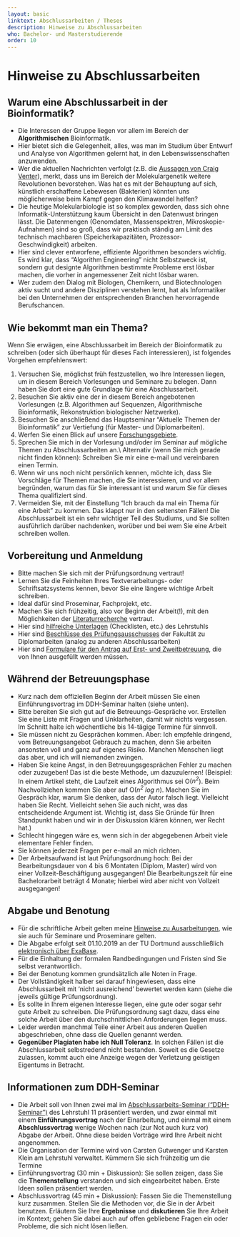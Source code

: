 ```yaml
---
layout: basic
linktext: Abschlussarbeiten / Theses
description: Hinweise zu Abschlussarbeiten
who: Bachelor- und Masterstudierende
order: 10
---
```


# Hinweise zu Abschlussarbeiten

## Warum eine Abschlussarbeit in der Bioinformatik?

* Die Interessen der Gruppe liegen vor allem im Bereich der **Algorithmischen** Bioinformatik.
* Hier bietet sich die Gelegenheit, alles, was man im Studium über Entwurf und Analyse von Algorithmen gelernt hat, in den Lebenswissenschaften anzuwenden.
* Wer die aktuellen Nachrichten verfolgt (z.B. die [Aussagen von Craig Venter](http://www.guardian.co.uk/science/2007/oct/06/genetics.climatechange)), merkt, dass uns im Bereich der Molekulargenetik weitere Revolutionen bevorstehen. Was hat es mit der Behauptung auf sich, künstlich erschaffene Lebewesen (Bakterien) könnten uns möglicherweise beim Kampf gegen den Klimawandel helfen?
* Die heutige Molekularbiologie ist so komplex geworden, dass sich ohne Informatik-Unterstützung kaum Übersicht in den Datenwust bringen lässt. Die Datenmengen (Genomdaten, Massenspektren, Mikroskopie-Aufnahmen) sind so groß, dass wir praktisch ständig am Limit des technisch machbaren (Speicherkapazitäten, Prozessor-Geschwindigkeit) arbeiten.
* Hier sind clever entworfene, effiziente Algorithmen besonders wichtig. Es wird klar, dass “Algorithm Engineering” nicht Selbstzweck ist, sondern gut designte Algorithmen bestimmte Probleme erst lösbar machen, die vorher in angemessener Zeit nicht lösbar waren.
* Wer zudem den Dialog mit Biologen, Chemikern, und Biotechnologen aktiv sucht und andere Disziplinen verstehen lernt, hat als Informatiker bei den Unternehmen der entsprechenden Branchen hervorragende Berufschancen.


## Wie bekommt man ein Thema?

Wenn Sie erwägen, eine Abschlussarbeit im Bereich der Bioinformatik zu schreiben (oder sich überhaupt für dieses Fach interessieren), ist folgendes Vorgehen empfehlenswert:

1. Versuchen Sie, möglichst früh festzustellen, wo Ihre Interessen liegen, um in diesem Bereich Vorlesungen und Seminare zu belegen. Dann haben Sie dort eine gute Grundlage für eine Abschlussarbeit.
2. Besuchen Sie aktiv eine der in diesem Bereich angebotenen Vorlesungen (z.B. Algorithmen auf Sequenzen, Algorithmische Bioinformatik, Rekonstruktion biologischer Netzwerke).
3. Besuchen Sie anschließend das Hauptseminar “Aktuelle Themen der Bioinformatik” zur Vertiefung (für Master- und Diplomarbeiten).
4. Werfen Sie einen Blick auf unsere [Forschungsgebiete](/research).
5. Sprechen Sie mich in der Vorlesung und/oder im Seminar auf mögliche Themen zu Abschlussarbeiten an.\\
Alternativ (wenn Sie mich gerade nicht finden können): Schreiben Sie mir eine e-mail und vereinbaren einen Termin.
6. Wenn wir uns noch nicht persönlich kennen, möchte ich, dass Sie Vorschläge für Themen machen, die Sie interessieren, und vor allem begründen, warum das für Sie interessant ist und warum Sie für dieses Thema qualifiziert sind.
7. Vermeiden Sie, mit der Einstellung “Ich brauch da mal ein Thema für eine Arbeit” zu kommen. Das klappt nur in den seltensten Fällen! Die Abschlussarbeit ist ein sehr wichtiger Teil des Studiums, und Sie sollten ausführlich darüber nachdenken, worüber und bei wem Sie eine Arbeit schreiben wollen.


## Vorbereitung und Anmeldung

* Bitte machen Sie sich mit der Prüfungsordnung vertraut!
* Lernen Sie die Feinheiten Ihres Textverarbeitungs- oder Schriftsatzsystems kennen, bevor Sie eine längere wichtige Arbeit schreiben.
* Ideal dafür sind Proseminar, Fachprojekt, etc.
* Machen Sie sich frühzeitig, also vor Beginn der Arbeit(!), mit den Möglichkeiten der [Literaturrecherche](http://www.ub.tu-dortmund.de/literatursuche/index.htm.de) vertraut.
* Hier sind [hilfreiche Unterlagen](http://ls11-www.cs.uni-dortmund.de/teaching/infofs) (Checklisten, etc.) des Lehrstuhls
* Hier sind [Beschlüsse des Prüfungsausschusses](Öhttp://www.cs.uni-dortmund.de/nps/de/Studium/Ordnungen_Handbuecher_Beschluesse/Informationen_und_Beschluesse_des_Pruefungsausschusses/index.html) der Fakultät zu Diplomarbeiten (analog zu anderen Abschlussarbeiten)
* Hier sind [Formulare für den Antrag auf Erst- und Zweitbetreuung](http://www.cs.uni-dortmund.de/nps/de/Studium/Ordnungen_Handbuecher_Beschluesse/Formulare/index.html), die von Ihnen ausgefüllt werden müssen.


## Während der Betreuungsphase

* Kurz nach dem offiziellen Beginn der Arbeit müssen Sie einen Einführungsvortrag im DDH-Seminar halten (siehe unten).
* Bitte bereiten Sie sich gut auf die Betreuungs-Gespräche vor. Erstellen Sie eine Liste mit Fragen und Unklarheiten, damit wir nichts vergessen. Im Schnitt halte ich wöchentliche bis 14-tägige Termine für sinnvoll.
* Sie müssen nicht zu Gesprächen kommen. Aber: Ich empfehle dringend, vom Betreuungsangebot Gebrauch zu machen, denn Sie arbeiten ansonsten voll und ganz auf eigenes Risiko. Manchen Menschen liegt das aber, und ich will niemanden zwingen.
* Haben Sie keine Angst, in den Betreuungsgesprächen Fehler zu machen oder zuzugeben! Das ist die beste Methode, um dazuzulernen! (Beispiel: In einem Artikel steht, die Laufzeit eines Algorithmus sei O(*n<sup>2</sup>*). Beim Nachvollziehen kommen Sie aber auf O(*n<sup>2</sup> log n*). Machen Sie im Gespräch klar, warum Sie denken, dass der Autor falsch liegt. Vielleicht haben Sie Recht. Vielleicht sehen Sie auch nicht, was das entscheidende Argument ist. Wichtig ist, dass Sie Gründe für Ihren Standpunkt haben und wir in der Diskussion klären können, wer Recht hat.)
* Schlecht hingegen wäre es, wenn sich in der abgegebenen Arbeit viele elementare Fehler finden.
* Sie können jederzeit Fragen per e-mail an mich richten.
* Der Arbeitsaufwand ist laut Prüfungsordnung hoch: Bei der Bearbeitungsdauer von 4 bis 6 Montaten (Diplom, Master) wird von einer Vollzeit-Beschäftigung ausgegangen! Die Bearbeitungszeit für eine Bachelorarbeit beträgt 4 Monate; hierbei wird aber nicht von Vollzeit ausgegangen!


## Abgabe und Benotung

* Für die schriftliche Arbeit gelten meine [Hinweise zu Ausarbeitungen](/infos/ausarbeitungen), wie sie auch für Seminare und Proseminare gelten.
* Die Abgabe erfolgt seit 01.10.2019 an der TU Dortmund ausschließlich [elektronisch über ExaBase](https://www.tu-dortmund.de/universitaet/aktuelles/meldung/studierende-koennen-abschlussarbeiten-digital-abgeben/).
* Für die Einhaltung der formalen Randbedingungen und Fristen sind Sie selbst verantwortlich.
* Bei der Benotung kommen grundsätzlich alle Noten in Frage.
* Der Vollständigkeit halber sei darauf hingewiesen, dass eine Abschlussarbeit mit ‘nicht ausreichend’ bewertet werden kann (siehe die jeweils gültige Prüfungsordnung).
* Es sollte in Ihrem eigenen Interesse liegen, eine gute oder sogar sehr gute Arbeit zu schreiben. Die Prüfungsordnung sagt dazu, dass eine solche Arbeit über den durchschnittlichen Anforderungen liegen muss.
* Leider werden manchmal Teile einer Arbeit aus anderen Quellen abgeschrieben, ohne dass die Quellen genannt werden.
* **Gegenüber Plagiaten habe ich Null Toleranz**. In solchen Fällen ist die Abschlussarbeit selbstredend nicht bestanden. Soweit es die Gesetze zulassen, kommt auch eine Anzeige wegen der Verletzung geistigen Eigentums in Betracht.


## Informationen zum DDH-Seminar

* Die Arbeit soll von Ihnen zwei mal im [Abschlussarbeits-Seminar (“DDH-Seminar”)](http://ls11-www.cs.uni-dortmund.de/ddh.jsp) des Lehrstuhl 11 präsentiert werden, und zwar einmal mit einem **Einführungsvortrag** nach der Einarbeitung, und einmal mit einem **Abschlussvortrag** wenige Wochen nach (zur Not auch kurz vor) Abgabe der Arbeit. Ohne diese beiden Vorträge wird Ihre Arbeit nicht angenommen.
* Die Organisation der Termine wird von Carsten Gutwenger und Karsten Klein am Lehrstuhl verwaltet. Kümmern Sie sich frühzeitig um die Termine
* Einführungsvortrag (30 min + Diskussion): Sie sollen zeigen, dass Sie die **Themenstellung** verstanden und sich eingearbeitet haben. Erste Ideen sollen präsentiert werden.
* Abschlussvortrag (45 min + Diskussion): Fassen Sie die Themenstellung kurz zusammen. Stellen Sie die Methoden vor, die Sie in der Arbeit benutzen. Erläutern Sie Ihre **Ergebnisse** und **diskutieren** Sie Ihre Arbeit im Kontext; gehen Sie dabei auch auf offen gebliebene Fragen ein oder Probleme, die sich nicht lösen ließen.

